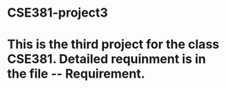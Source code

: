 # CSE381-project3
# This is the third project for the class CSE381. Detailed requinment is in the file -- Requirement.

